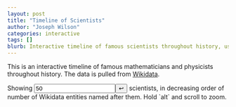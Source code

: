 ```yaml
---
layout: post
title: "Timeline of Scientists"
author: "Joseph Wilson"
categories: interactive
tags: []
blurb: Interactive timeline of famous scientists throughout history, using Wikidata.
---
```



This is an interactive timeline of famous mathematicians and physicists throughout history.
The data is pulled from [Wikidata](wikidata.org).

<script type="text/javascript" src="https://unpkg.com/vis-timeline@7.5.1/standalone/umd/vis-timeline-graph2d.min.js"></script>

<div class="fullwidth">
	<p>
		Showing <input id="display-count" type="number" value=50 onenter="buttonUpdate()"/><button onclick="buttonUpdate()">↩︎</button> scientists, in decreasing order of number of Wikidata entities named after them.
		Hold `alt` and scroll to zoom.
	</p>
	<div id="timeline"></div>
</div>


<script>

class SPARQLQueryDispatcher {
	constructor( endpoint ) {
		this.endpoint = endpoint;
	}

	query( sparqlQuery ) {
		const fullUrl = this.endpoint + '?query=' + encodeURIComponent( sparqlQuery );
		const headers = { 'Accept': 'application/sparql-results+json' };

		return fetch( fullUrl, { headers } ).then( body => body.json() );
	}
}


function buttonUpdate() {
	let count = document.getElementById('display-count').value
	fetch("{{ site.github.url }}/assets/sample-query.json")
		.then(response => response.json())
		.then(json => buildTimeline(json, count));
}

function query() {
	const endpointUrl = 'https://query.wikidata.org/sparql';
	const sparqlQuery = `
	SELECT ?human ?humanLabel ?family_nameLabel ?dob ?dod ?count
	WHERE
	{
	  {
	    SELECT
	      ?human
	      (COUNT(?item) as ?count)
	      (SAMPLE(?dobs) as ?dob)
	      (SAMPLE(?dods) as ?dod)
	      (SAMPLE(?family_names) as ?family_name)
	      (SAMPLE(?names) as ?name)
	    WHERE
	    {
	      VALUES ?fields { wd:Q395 wd:Q413 wd:Q18362 wd:Q901 }

	      ?human wdt:P31 wd:Q5.
	      ?human wdt:P101 ?fields.
	      ?item wdt:P138 ?human.

	      ?human wdt:P569 ?dobs.

	      OPTIONAL {
	        ?human wdt:P570 ?dods.
	        ?human wdt:P734 ?family_names.
	        ?human wdt:P1559 ?names.
	      }
	    }
	    GROUP BY ?human ?name
	  }


	  SERVICE wikibase:label { bd:serviceParam wikibase:language "en" }
	}
	ORDER BY DESC(?count)
	`

	const queryDispatcher = new SPARQLQueryDispatcher( endpointUrl );
	queryDispatcher.query( sparqlQuery ).then( response => {
		buildTimeline(response)
	});

}







// specify options
var options = {
	stack: true,
	horizontalScroll: true,
	verticalScroll: true,
	zoomKey: "altKey",
	maxHeight: 600,
	end: new Date(),
	margin: {
		item: 5, // minimal margin between items
		axis: 5, // minimal margin between items and the axis
	},
	// zoom max/min, specified in milliseconds
	zoomMin: 1e3*60*60*24*30, // about a month
	orientation: "top",
	order: (a, b) => b.info.score - a.info.score,
	xss: { disabled: true }, // IMPORTANT: required for html attributes to be preserved; https://github.com/visjs/vis-timeline/pull/1010
	template: (item, element, data) => {
		console.log('retemplate')
		let i = item.info
		// element.innerHTML = `
		return `
			<span class="if-not-hover">${i.shortname}</span>
			<span class="if-hover">${i.fullname}</span>
			<a class="if-selected" href=${item.info.wikidata} target="_blank">🔗</a>
			<div class="if-selected">
				<div>${i.dob.toLocaleDateString()} – ${i.isAlive ? 'present' : i.dod.toLocaleDateString()}</div>
				<div>${i.country || ''}</div>
			</div>
		`
	}
};


// create timeline
var container = document.getElementById("timeline");
window.itemSet = new vis.DataSet()
window.timeline = new vis.Timeline(container, itemSet, options);



function flattenEntities(row) {
	let flat = {}
	for (let prop in row) flat[prop] = row[prop]?.value
	return flat
}


function buildTimeline(response, maxItems=30) {
	const data = response.results.bindings

	itemSet.clear()

	let count = 0
	for (let entry of data) {
		count++
		if (count > maxItems) break

		entry = flattenEntities(entry)

		let info = {
			fullname: entry.humanLabel,

			score: entry.count,
			wikidata: entry.human,
			country: entry.countryLabel,
			dob: new Date(entry.dob),
			isAlive: entry.dod === undefined,
		}
		if (!info.isAlive) info.dod = new Date(entry.dod)

		info.shortname = entry.family_nameLabel || info.fullname,

		itemSet.add({
			start: info.dob,
			end: info.isAlive ? new Date() : info.dod,
			info,
		})
	}

	// timeline.setItems(itemSet)

	let {min, max} = timeline.getDataRange()
	timeline.setWindow(min, max)
}


buttonUpdate()

</script>


<style>
#timeline .vis-item.vis-selected {
	/*height: 130px;*/
}

#timeline .vis-item:not(:hover):not(.vis-selected) .if-hover,
#timeline .vis-item:hover .if-not-hover,
#timeline .vis-item.vis-selected .if-not-hover,
#timeline .vis-item:not(.vis-selected) .if-selected {
	display: none;
}

.vis-item.vis-range:hover, .vis-item.vis-range.vis-selected {
	min-width: fit-content;
	z-index: 100;
	box-shadow: 0 2px 6px #0003;
}

.vis-item .vis-item-content {
  padding: 0 5px !important;
}
</style>